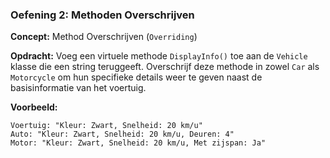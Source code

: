 ### Oefening 2: Methoden Overschrijven
**Concept:** Method Overschrijven (`Overriding`)

**Opdracht:** Voeg een virtuele methode `DisplayInfo()` toe aan de `Vehicle` klasse die een string teruggeeft. Overschrijf deze methode in zowel `Car` als `Motorcycle` om hun specifieke details weer te geven naast de basisinformatie van het voertuig.

**Voorbeeld:**
```
Voertuig: "Kleur: Zwart, Snelheid: 20 km/u"
Auto: "Kleur: Zwart, Snelheid: 20 km/u, Deuren: 4"
Motor: "Kleur: Zwart, Snelheid: 20 km/u, Met zijspan: Ja"

```